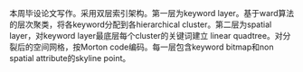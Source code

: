 本周毕设论文写作。采用双层索引架构。第一层为keyword layer。基于ward算法的层次聚类，将各keyword分配到各hierarchical cluster。第二层为spatial layer，对keyword layer最底层每个cluster的关键词建立 linear quadtree。对分裂后的空间网格，按Morton code编码。每一层包含keyword bitmap和non spatial attribute的skyline point。
